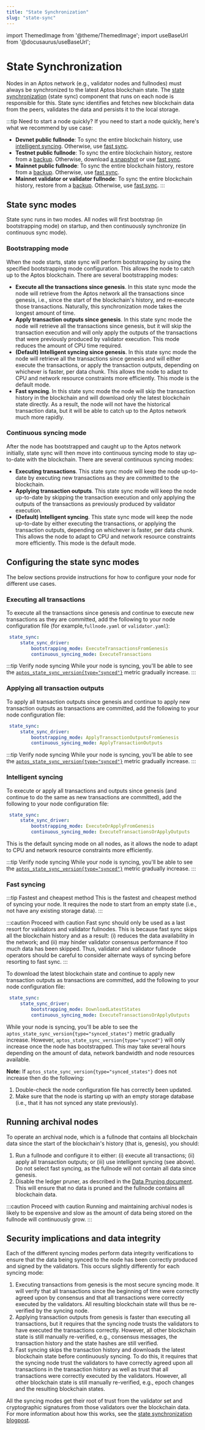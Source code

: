 ```yaml
---
title: "State Synchronization"
slug: "state-sync"
---
```


import ThemedImage from '@theme/ThemedImage';
import useBaseUrl from '@docusaurus/useBaseUrl';

# State Synchronization

Nodes in an Aptos network (e.g., validator nodes and fullnodes) must always be synchronized to the latest Aptos blockchain state. The [state synchronization](https://medium.com/aptoslabs/the-evolution-of-state-sync-the-path-to-100k-transactions-per-second-with-sub-second-latency-at-52e25a2c6f10) (state sync) component that runs on each node is responsible for this. State sync identifies and fetches new blockchain data from the peers, validates the data and persists it to the local storage.

:::tip Need to start a node quickly?
If you need to start a node quickly, here's what we recommend by use case:
  - **Devnet public fullnode**: To sync the entire blockchain history, use [intelligent syncing](state-sync.md#intelligent-syncing). Otherwise, use [fast sync](state-sync.md#fast-syncing).
  - **Testnet public fullnode**: To sync the entire blockchain history, restore from a [backup](../nodes/full-node/aptos-db-restore.md). Otherwise, download [a snapshot](../nodes/full-node/bootstrap-fullnode.md) or use [fast sync](state-sync.md#fast-syncing).
  - **Mainnet public fullnode**: To sync the entire blockchain history, restore from a [backup](../nodes/full-node/aptos-db-restore.md). Otherwise, use [fast sync](state-sync.md#fast-syncing).
  - **Mainnet validator or validator fullnode**: To sync the entire blockchain history, restore from a [backup](../nodes/full-node/aptos-db-restore.md). Otherwise, use [fast sync](state-sync.md#fast-syncing).
:::

## State sync modes

State sync runs in two modes. All nodes will first bootstrap (in bootstrapping mode) on startup, and then continuously synchronize (in continuous sync mode). 

### Bootstrapping mode

When the node starts, state sync will perform bootstrapping by using the specified bootstrapping mode configuration. This allows the node to catch up to the Aptos blockchain. There are several bootstrapping modes:

- **Execute all the transactions since genesis**. In this state sync mode the node will retrieve from the Aptos network all the transactions since genesis, i.e., since the start of the blockchain's history, and re-execute those transactions. Naturally, this synchronization mode takes the longest amount of time.
- **Apply transaction outputs since genesis**. In this state sync mode the node will retrieve all the transactions since genesis, but it will skip the transaction execution and will only apply the outputs of the transactions that were previously produced by validator execution. This mode reduces the amount of CPU time required.
- **(Default) Intelligent syncing since genesis**. In this state sync mode the node will retrieve all the transactions since genesis and will either execute the transactions, or apply the transaction outputs, depending on whichever is faster, per data chunk. This allows the node to adapt to CPU and network resource constraints more efficiently. This mode is the default mode.
- **Fast syncing**. In this state sync mode the node will skip the transaction history in the blockchain and will download only the latest blockchain state directly. As a result, the node will not have the historical transaction data, but it will be able to catch up to the Aptos network much more rapidly.

### Continuous syncing mode

After the node has bootstrapped and caught up to the Aptos network initially, state sync will then move into continuous syncing mode to stay up-to-date with the blockchain. There are several continuous syncing modes:

- **Executing transactions**. This state sync mode will keep the node up-to-date by executing new transactions as they are committed to the blockchain.
- **Applying transaction outputs**. This state sync mode will keep the node up-to-date by skipping the transaction execution and only applying the outputs of the transactions as previously produced by validator execution.
- **(Default) Intelligent syncing**. This state sync mode will keep the node up-to-date by either executing the transactions, or applying the transaction outputs, depending on whichever is faster, per data chunk. This allows the node to adapt to CPU and network resource constraints more efficiently. This mode is the default mode.

## Configuring the state sync modes

The below sections provide instructions for how to configure your node for different use cases.

### Executing all transactions

To execute all the transactions since genesis and continue to execute new
transactions as they are committed, add the following to your node
configuration file (for example,`fullnode.yaml` or `validator.yaml`):

```yaml
 state_sync:
     state_sync_driver:
         bootstrapping_mode: ExecuteTransactionsFromGenesis
         continuous_syncing_mode: ExecuteTransactions
```

:::tip Verify node syncing
While your node is syncing, you'll be able to see the
[`aptos_state_sync_version{type="synced"}`](../nodes/full-node/fullnode-source-code-or-docker.md#verify-initial-synchronization) metric gradually increase.
:::

### Applying all transaction outputs

To apply all transaction outputs since genesis and continue to apply new
transaction outputs as transactions are committed, add the following to your
node configuration file:

```yaml
 state_sync:
     state_sync_driver:
         bootstrapping_mode: ApplyTransactionOutputsFromGenesis
         continuous_syncing_mode: ApplyTransactionOutputs
```

:::tip Verify node syncing
While your node is syncing, you'll be able to see the
[`aptos_state_sync_version{type="synced"}`](../nodes/full-node/fullnode-source-code-or-docker.md#verify-initial-synchronization) metric gradually increase.
:::

### Intelligent syncing

To execute or apply all transactions and outputs since genesis (and continue to
do the same as new transactions are committed), add the following to your node
configuration file:

```yaml
 state_sync:
     state_sync_driver:
         bootstrapping_mode: ExecuteOrApplyFromGenesis
         continuous_syncing_mode: ExecuteTransactionsOrApplyOutputs
```

This is the default syncing mode on all nodes, as it allows the node to adapt to CPU and network resource constraints more efficiently.

:::tip Verify node syncing
While your node is syncing, you'll be able to see the
[`aptos_state_sync_version{type="synced"}`](../nodes/full-node/fullnode-source-code-or-docker.md#verify-initial-synchronization) metric gradually increase.
:::

### Fast syncing

:::tip Fastest and cheapest method
This is the fastest and cheapest method of syncing your node. It
requires the node to start from an empty state (i.e., not have any existing
storage data).
:::

:::caution Proceed with caution
Fast sync should only be used as a last resort for validators and
validator fullnodes. This is because fast sync skips all the blockchain
history and as a result: (i) reduces the data availability in the network;
and (ii) may hinder validator consensus performance if too much data has
been skipped. Thus, validator and validator fullnode operators should be
careful to consider alternate ways of syncing before resorting to fast sync.
:::

To download the latest blockchain state and continue to apply new
transaction outputs as transactions are committed, add the following to your
node configuration file:

```yaml
 state_sync:
     state_sync_driver:
         bootstrapping_mode: DownloadLatestStates
         continuous_syncing_mode: ExecuteTransactionsOrApplyOutputs
```

While your node is syncing, you'll be able to see the
`aptos_state_sync_version{type="synced_states"}` metric gradually increase.
However, `aptos_state_sync_version{type="synced"}` will only increase once
the node has bootstrapped. This may take several hours depending on the 
amount of data, network bandwidth and node resources available.

**Note:** If `aptos_state_sync_version{type="synced_states"}` does not 
increase then do the following:
1. Double-check the node configuration file has correctly been updated.
2. Make sure that the node is starting up with an empty storage database
(i.e., that it has not synced any state previously).

## Running archival nodes

To operate an archival node, which is a fullnode that contains all blockchain data
since the start of the blockchain's history (that is, genesis), you should:
1. Run a fullnode and configure it to either: (i) execute all transactions; (ii) apply all transaction outputs; or (iii)
use intelligent syncing (see above). Do not select fast syncing, as the fullnode will not contain all data since genesis.
2. Disable the ledger pruner, as described in the [Data Pruning document](data-pruning.md#disabling-the-ledger-pruner).
This will ensure that no data is pruned and the fullnode contains all blockchain data.

:::caution Proceed with caution
Running and maintaining archival nodes is likely to be expensive and slow
as the amount of data being stored on the fullnode will continuously grow.
:::


## Security implications and data integrity
Each of the different syncing modes perform data integrity verifications to
ensure that the data being synced to the node has been correctly produced
and signed by the validators. This occurs slightly differently for
each syncing mode:
1. Executing transactions from genesis is the most secure syncing mode. It will
verify that all transactions since the beginning of time were correctly agreed
upon by consensus and that all transactions were correctly executed by the
validators. All resulting blockchain state will thus be re-verified by the
syncing node.
2. Applying transaction outputs from genesis is faster than executing all
transactions, but it requires that the syncing node trusts the validators to
have executed the transactions correctly. However, all other
blockchain state is still manually re-verified, e.g., consensus messages,
the transaction history and the state hashes are still verified.
3. Fast syncing skips the transaction history and downloads the latest
blockchain state before continuously syncing. To do this, it requires that the
syncing node trust the validators to have correctly agreed upon all
transactions in the transaction history as well as trust that all transactions
were correctly executed by the validators. However, all other blockchain state
is still manually re-verified, e.g., epoch changes and the resulting blockchain states.

All the syncing modes get their root of trust from the validator set
and cryptographic signatures from those validators over the blockchain data.
For more information about how this works, see the [state synchronization blogpost](https://medium.com/aptoslabs/the-evolution-of-state-sync-the-path-to-100k-transactions-per-second-with-sub-second-latency-at-52e25a2c6f10).
